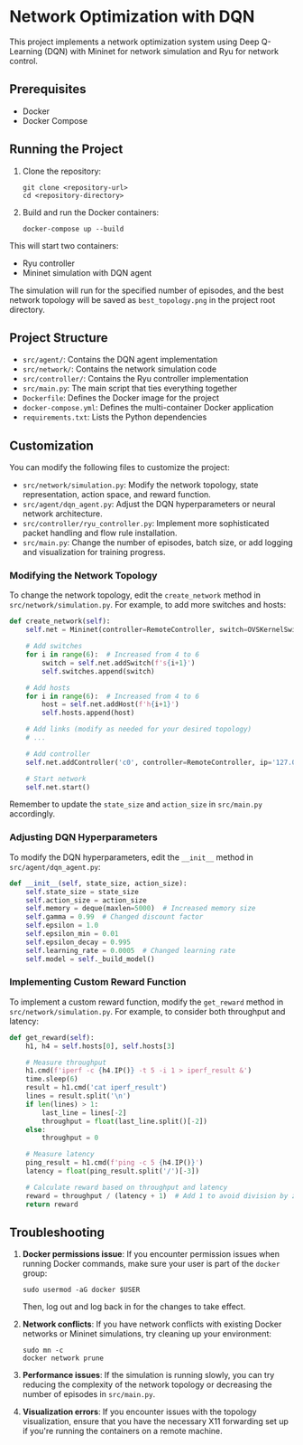# Network Optimization with DQN

This project implements a network optimization system using Deep Q-Learning (DQN) with Mininet for network simulation and Ryu for network control.

## Prerequisites

- Docker
- Docker Compose

## Running the Project

1. Clone the repository:

   ```
   git clone <repository-url>
   cd <repository-directory>
   ```

2. Build and run the Docker containers:
   ```
   docker-compose up --build
   ```

This will start two containers:

- Ryu controller
- Mininet simulation with DQN agent

The simulation will run for the specified number of episodes, and the best network topology will be saved as `best_topology.png` in the project root directory.

## Project Structure

- `src/agent/`: Contains the DQN agent implementation
- `src/network/`: Contains the network simulation code
- `src/controller/`: Contains the Ryu controller implementation
- `src/main.py`: The main script that ties everything together
- `Dockerfile`: Defines the Docker image for the project
- `docker-compose.yml`: Defines the multi-container Docker application
- `requirements.txt`: Lists the Python dependencies

## Customization

You can modify the following files to customize the project:

- `src/network/simulation.py`: Modify the network topology, state representation, action space, and reward function.
- `src/agent/dqn_agent.py`: Adjust the DQN hyperparameters or neural network architecture.
- `src/controller/ryu_controller.py`: Implement more sophisticated packet handling and flow rule installation.
- `src/main.py`: Change the number of episodes, batch size, or add logging and visualization for training progress.

### Modifying the Network Topology

To change the network topology, edit the `create_network` method in `src/network/simulation.py`. For example, to add more switches and hosts:

```python
def create_network(self):
    self.net = Mininet(controller=RemoteController, switch=OVSKernelSwitch, link=TCLink)

    # Add switches
    for i in range(6):  # Increased from 4 to 6
        switch = self.net.addSwitch(f's{i+1}')
        self.switches.append(switch)

    # Add hosts
    for i in range(6):  # Increased from 4 to 6
        host = self.net.addHost(f'h{i+1}')
        self.hosts.append(host)

    # Add links (modify as needed for your desired topology)
    # ...

    # Add controller
    self.net.addController('c0', controller=RemoteController, ip='127.0.0.1', port=6633)

    # Start network
    self.net.start()
```

Remember to update the `state_size` and `action_size` in `src/main.py` accordingly.

### Adjusting DQN Hyperparameters

To modify the DQN hyperparameters, edit the `__init__` method in `src/agent/dqn_agent.py`:

```python
def __init__(self, state_size, action_size):
    self.state_size = state_size
    self.action_size = action_size
    self.memory = deque(maxlen=5000)  # Increased memory size
    self.gamma = 0.99  # Changed discount factor
    self.epsilon = 1.0
    self.epsilon_min = 0.01
    self.epsilon_decay = 0.995
    self.learning_rate = 0.0005  # Changed learning rate
    self.model = self._build_model()
```

### Implementing Custom Reward Function

To implement a custom reward function, modify the `get_reward` method in `src/network/simulation.py`. For example, to consider both throughput and latency:

```python
def get_reward(self):
    h1, h4 = self.hosts[0], self.hosts[3]

    # Measure throughput
    h1.cmd(f'iperf -c {h4.IP()} -t 5 -i 1 > iperf_result &')
    time.sleep(6)
    result = h1.cmd('cat iperf_result')
    lines = result.split('\n')
    if len(lines) > 1:
        last_line = lines[-2]
        throughput = float(last_line.split()[-2])
    else:
        throughput = 0

    # Measure latency
    ping_result = h1.cmd(f'ping -c 5 {h4.IP()}')
    latency = float(ping_result.split('/')[-3])

    # Calculate reward based on throughput and latency
    reward = throughput / (latency + 1)  # Add 1 to avoid division by zero
    return reward
```

## Troubleshooting

1. **Docker permissions issue**: If you encounter permission issues when running Docker commands, make sure your user is part of the `docker` group:

   ```
   sudo usermod -aG docker $USER
   ```

   Then, log out and log back in for the changes to take effect.

2. **Network conflicts**: If you have network conflicts with existing Docker networks or Mininet simulations, try cleaning up your environment:

   ```
   sudo mn -c
   docker network prune
   ```

3. **Performance issues**: If the simulation is running slowly, you can try reducing the complexity of the network topology or decreasing the number of episodes in `src/main.py`.

4. **Visualization errors**: If you encounter issues with the topology visualization, ensure that you have the necessary X11 forwarding set up if you're running the containers on a remote machine.
